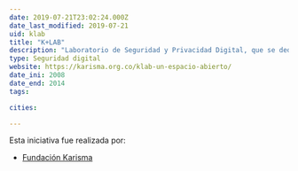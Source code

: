 ```yaml
---
date: 2019-07-21T23:02:24.000Z
date_last_modified: 2019-07-21
uid: klab
title: "K+LAB"
description: "Laboratorio de Seguridad y Privacidad Digital, que se dedica a analizar de forma no intrusiva algunas páginas web del estado, el acompañamiento a organizaciones de la sociedad civil colombiana para la sensibilización y el mejoramiento de su seguridad digital y proveer evidencia para la incidencia en políticas públicas."
type: Seguridad digital
website: https://karisma.org.co/klab-un-espacio-abierto/
date_ini: 2008
date_end: 2014
tags:

cities: 

---
```


Esta iniciativa fue realizada por:

- [Fundación Karisma](/organizaciones/fundacion-karisma)
